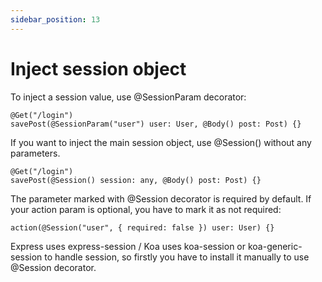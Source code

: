 ```yaml
---
sidebar_position: 13
---
```


# Inject session object

To inject a session value, use @SessionParam decorator:

```
@Get("/login")
savePost(@SessionParam("user") user: User, @Body() post: Post) {}
```

If you want to inject the main session object, use @Session() without any parameters.

```
@Get("/login")
savePost(@Session() session: any, @Body() post: Post) {}
```

The parameter marked with @Session decorator is required by default. If your action param is optional, you have to mark it as not required:

```
action(@Session("user", { required: false }) user: User) {}
```

Express uses express-session / Koa uses koa-session or koa-generic-session to handle session, so firstly you have to install it manually to use @Session decorator.
